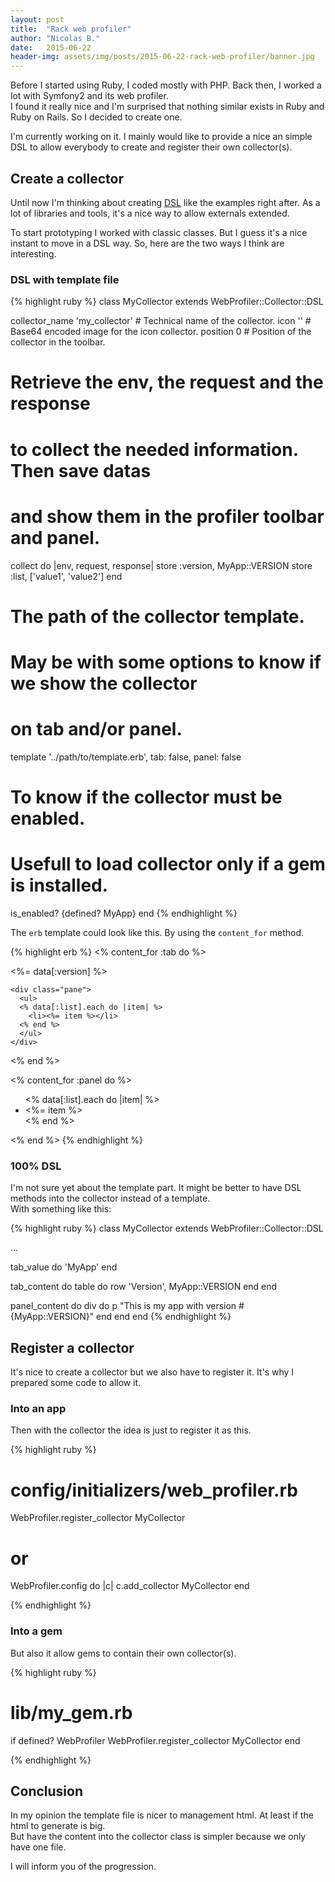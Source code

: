 ```yaml
---
layout: post
title:  "Rack web profiler"
author: "Nicolas B."
date:   2015-06-22
header-img: assets/img/posts/2015-06-22-rack-web-profiler/banner.jpg
---
```


Before I started using Ruby, I coded mostly with PHP. Back then, I worked a lot with Symfony2 and its web profiler.  
I found it really nice and I'm surprised that nothing similar exists in Ruby and Ruby on Rails.
So I decided to create one.

I'm currently working on it. I mainly would like to provide a nice an simple DSL to allow everybody
to create and register their own collector(s).

## Create a collector

Until now I'm thinking about creating [DSL](https://en.wikipedia.org/wiki/Domain-specific_language) like the examples right after.
As a lot of libraries and tools, it's a nice way to allow externals extended.

To start prototyping I worked with classic classes. But I guess it's a nice instant to move in a DSL way.
So, here are the two ways I think are interesting.

### DSL with template file

{% highlight ruby %}
class MyCollector
  extends WebProfiler::Collector::DSL

  collector_name 'my_collector' # Technical name of the collector.
  icon     ''                   # Base64 encoded image for the icon collector.
  position 0                    # Position of the collector in the toolbar.

  # Retrieve the env, the request and the response
  # to collect the needed information. Then save datas
  # and show them in the profiler toolbar and panel.
  collect do |env, request, response|
    store :version, MyApp::VERSION
    store :list, ['value1', 'value2']
  end

  # The path of the collector template.
  # May be with some options to know if we show the collector
  # on tab and/or panel.
  template '../path/to/template.erb', tab: false, panel: false

  # To know if the collector must be enabled.
  # Usefull to load collector only if a gem is installed.
  is_enabled? {defined? MyApp}
end
{% endhighlight %}

The `erb` template could look like this. By using the `content_for` method.

{% highlight erb %}
<% content_for :tab do %>
  <!-- Here the tab content -->

  <div class="tab">
    <%= data[:version] %>

    <div class="pane">
      <ul>
      <% data[:list].each do |item| %>
        <li><%= item %></li>
      <% end %>
      </ul>
    </div>
  </div>
<% end %>

<% content_for :panel do %>
  <!-- Here the tab -->

  <div class="panel">
    <ul>
    <% data[:list].each do |item| %>
      <li><%= item %></li>
    <% end %>
    </ul>
  </div>
<% end %>
{% endhighlight %}


### 100% DSL

I'm not sure yet about the template part. It might be better to
have DSL methods into the collector instead of a template.  
With something like this:

{% highlight ruby %}
class MyCollector
  extends WebProfiler::Collector::DSL

  ...

  tab_value do
    'MyApp'
  end

  tab_content do
    table do
      row 'Version', MyApp::VERSION
    end
  end

  panel_content do
    div do
      p "This is my app with version #{MyApp::VERSION}"
    end
  end
end
{% endhighlight %}


## Register a collector

It's nice to create a collector but we also have to register it. It's why I prepared some code to allow it.

### Into an app

Then with the collector the idea is just to register it as this.

{% highlight ruby %}
# config/initializers/web_profiler.rb

WebProfiler.register_collector MyCollector

# or

WebProfiler.config do |c|
  c.add_collector MyCollector
end

{% endhighlight %}


### Into a gem

But also it allow gems to contain their own collector(s).

{% highlight ruby %}
# lib/my_gem.rb

if defined? WebProfiler
  WebProfiler.register_collector MyCollector
end

{% endhighlight %}


## Conclusion

In my opinion the template file is nicer to management html. At least if the html to generate is big.  
But have the content into the collector class is simpler because we only have one file.


I will inform you of the progression.
